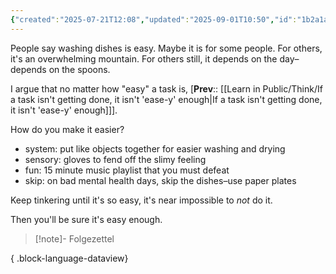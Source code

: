 ```yaml
---
{"created":"2025-07-21T12:08","updated":"2025-09-01T10:50","id":"1b2a1a","dg-permalink":"1b2a1a-dishes-executive-function","dg-publish":true,"dg-path":"Think/(1B2A1A) Change how you wash dishes to strengthen your executive function.md","permalink":"/1b2a1a-dishes-executive-function/","dgPassFrontmatter":true,"noteIcon":"1"}
---
```


People say washing dishes is easy. Maybe it is for some people. For others, it's an overwhelming mountain. For others still, it depends on the day–depends on the spoons. 

I argue that no matter how "easy" a task is, [**Prev**:: [[Learn in Public/Think/If a task isn't getting done, it isn't 'ease-y' enough\|If a task isn't getting done, it isn't 'ease-y' enough]]]. 

How do you make it easier? 

- system: put like objects together for easier washing and drying
- sensory: gloves to fend off the slimy feeling
- fun: 15 minute music playlist that you must defeat 
- skip: on bad mental health days, skip the dishes–use paper plates

Keep tinkering until it's so easy, it's near impossible to *not* do it. 

Then you'll be sure it's easy enough. 

> [!note]- Folgezettel
>  
{ .block-language-dataview}
